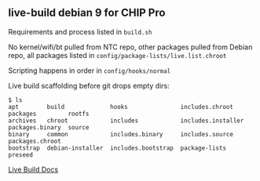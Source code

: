 ## live-build debian 9 for CHIP Pro

Requirements and process listed in `build.sh`

No kernel/wifi/bt pulled from NTC repo, other packages pulled from Debian repo, all packages listed in `config/package-lists/live.list.chroot`

Scripting happens in order in `config/hooks/normal`

Live build scaffolding before git drops empty dirs:

```
$ ls
apt        build             hooks               includes.chroot     packages         rootfs
archives   chroot            includes            includes.installer  packages.binary  source
binary     common            includes.binary     includes.source     packages.chroot
bootstrap  debian-installer  includes.bootstrap  package-lists       preseed
```

[Live Build Docs](https://debian-live.alioth.debian.org/live-manual/stable/manual/html/live-manual.en.html)
